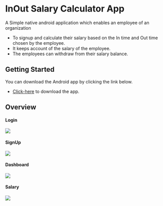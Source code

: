 # InOut Salary Calculator App

A Simple native android application which enables an employee of an 
organization 
- To signup and calculate their salary based on the In time and
  Out time chosen by the employee.
- It keeps account of the salary of the employee.
- The employees can withdraw from their salary balance. 
   

## Getting Started

You can download the Android app by clicking the link below.  

- [Click-here](https://github.com/LoneDevs/FasTrack-InOut/releases/tag/1.0.1) to download the app.

## Overview 

#### Login    
![](scrnshots/login.jpg)

#### SignUp 
![](scrnshots/signup.jpg)

#### Dashboard
![](scrnshots/dashboard.jpg)

#### Salary
![](scrnshots/salary.jpg)

